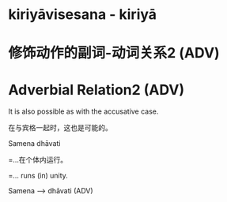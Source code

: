 # kiriyāvisesana - kiriyā

# 修饰动作的副词-动词关系2 (ADV)

# Adverbial Relation2 (ADV)
It is also possible as with the accusative case.

在与宾格一起时，这也是可能的。

Samena dhāvati 

=...在个体内运行。

=... runs (in) unity.

Samena ——> dhāvati (ADV)